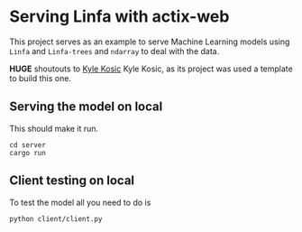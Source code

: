 # Serving Linfa with actix-web

This project serves as an example to serve Machine Learning models using `Linfa` and `Linfa-trees` and `ndarray` to deal with the data.

**HUGE** shoutouts to [Kyle Kosic](https://github.com/kykosic) Kyle Kosic, as its project was used a template to build this one.

## Serving the model on local

This should make it run.

```
cd server
cargo run
```

## Client testing on local

To test the model all you need to do is

```
python client/client.py
```